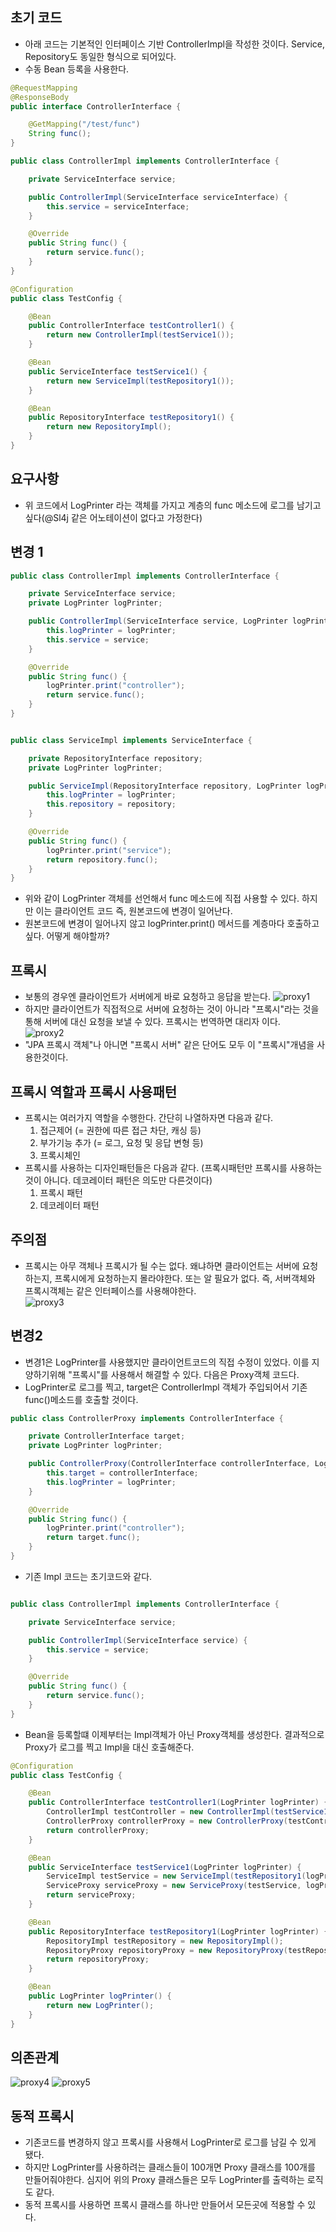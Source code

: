 ## 초기 코드
- 아래 코드는 기본적인 인터페이스 기반 ControllerImpl을 작성한 것이다. Service, Repository도 동일한 형식으로 되어있다.
- 수동 Bean 등록을 사용한다.
```java
@RequestMapping
@ResponseBody
public interface ControllerInterface {

    @GetMapping("/test/func")
    String func();
}
```
```java
public class ControllerImpl implements ControllerInterface {

    private ServiceInterface service;

    public ControllerImpl(ServiceInterface serviceInterface) {
        this.service = serviceInterface;
    }

    @Override
    public String func() {
        return service.func();
    }
}
```
```java
@Configuration
public class TestConfig {

    @Bean
    public ControllerInterface testController1() {
        return new ControllerImpl(testService1());
    }

    @Bean
    public ServiceInterface testService1() {
        return new ServiceImpl(testRepository1());
    }

    @Bean
    public RepositoryInterface testRepository1() {
        return new RepositoryImpl();
    }
}
```

## 요구사항
- 위 코드에서 LogPrinter 라는 객체를 가지고 계층의 func 메소드에 로그를 남기고 싶다(@Sl4j 같은 어노테이션이 없다고 가정한다)

## 변경 1
```java
public class ControllerImpl implements ControllerInterface {

    private ServiceInterface service;
    private LogPrinter logPrinter;

    public ControllerImpl(ServiceInterface service, LogPrinter logPrinter) {
        this.logPrinter = logPrinter;
        this.service = service;
    }

    @Override
    public String func() {
        logPrinter.print("controller");
        return service.func();
    }
}


public class ServiceImpl implements ServiceInterface {

    private RepositoryInterface repository;
    private LogPrinter logPrinter;

    public ServiceImpl(RepositoryInterface repository, LogPrinter logPrinter) {
        this.logPrinter = logPrinter;
        this.repository = repository;
    }

    @Override
    public String func() {
        logPrinter.print("service");
        return repository.func();
    }
}
```

- 위와 같이 LogPrinter 객체를 선언해서 func 메소드에 직접 사용할 수 있다. 하지만 이는 클라이언트 코드 즉, 원본코드에 변경이 일어난다. 
- 원본코드에 변경이 일어나지 않고 logPrinter.print() 메서드를 계층마다 호출하고 싶다. 어떻게 해야할까?

## 프록시
- 보통의 경우엔 클라이언트가 서버에게 바로 요청하고 응답을 받는다.
![proxy1](https://user-images.githubusercontent.com/22884224/230013153-dc65020b-7512-4bb1-9ba0-297021df90f8.png)
- 하지만 클라이언트가 직접적으로 서버에 요청하는 것이 아니라 "프록시"라는 것을 통해 서버에 대신 요청을 보낼 수 있다. 프록시는 번역하면 대리자 이다.   
![proxy2](https://user-images.githubusercontent.com/22884224/230013501-dbd1a3c7-7bb3-4bf9-bb02-a24069239898.png)
- "JPA 프록시 객체"나 아니면 "프록시 서버" 같은 단어도 모두 이 "프록시"개념을 사용한것이다.

## 프록시 역할과 프록시 사용패턴
- 프록시는 여러가지 역할을 수행한다. 간단히 나열하자면 다음과 같다.
    1. 접근제어 (= 권한에 따른 접근 차단, 캐싱 등)
    2. 부가기능 추가 (= 로그, 요청 및 응답 변형 등) 
    3. 프록시체인
- 프록시를 사용하는 디자인패턴들은 다음과 같다. (프록시패턴만 프록시를 사용하는 것이 아니다. 데코레이터 패턴은 의도만 다른것이다)
    1. 프록시 패턴 
    2. 데코레이터 패턴

## 주의점
- 프록시는 아무 객체나 프록시가 될 수는 없다. 왜냐하면 클라이언트는 서버에 요청하는지, 프록시에게 요청하는지 몰라야한다. 또는 알 필요가 없다. 즉, 서버객체와 프록시객체는 같은 인터페이스를 사용해야한다.   
 ![proxy3](https://user-images.githubusercontent.com/22884224/230015686-e56dcd91-c4ba-4405-bb9f-de74277a3bec.png)

## 변경2
- 변경1은 LogPrinter를 사용했지만 클라이언트코드의 직접 수정이 있었다. 이를 지양하기위해 "프록시"를 사용해서 해결할 수 있다. 다음은 Proxy객체 코드다.
- LogPrinter로 로그를 찍고, target은 ControllerImpl 객체가 주입되어서 기존 func()메소드를 호출할 것이다. 
```java
public class ControllerProxy implements ControllerInterface {

    private ControllerInterface target;
    private LogPrinter logPrinter;

    public ControllerProxy(ControllerInterface controllerInterface, LogPrinter logPrinter) {
        this.target = controllerInterface;
        this.logPrinter = logPrinter;
    }

    @Override
    public String func() {
        logPrinter.print("controller");
        return target.func();
    }
}
```
- 기존 Impl 코드는 초기코드와 같다.
```java

public class ControllerImpl implements ControllerInterface {

    private ServiceInterface service;

    public ControllerImpl(ServiceInterface service) {
        this.service = service;
    }

    @Override
    public String func() {
        return service.func();
    }
}
```
- Bean을 등록할떄 이제부터는 Impl객체가 아닌 Proxy객체를 생성한다. 결과적으로 Proxy가 로그를 찍고 Impl을 대신 호출해준다.
```java
@Configuration
public class TestConfig {

    @Bean
    public ControllerInterface testController1(LogPrinter logPrinter) {
        ControllerImpl testController = new ControllerImpl(testService1(logPrinter));
        ControllerProxy controllerProxy = new ControllerProxy(testController, logPrinter);
        return controllerProxy;
    }

    @Bean
    public ServiceInterface testService1(LogPrinter logPrinter) {
        ServiceImpl testService = new ServiceImpl(testRepository1(logPrinter));
        ServiceProxy serviceProxy = new ServiceProxy(testService, logPrinter);
        return serviceProxy;
    }

    @Bean
    public RepositoryInterface testRepository1(LogPrinter logPrinter) {
        RepositoryImpl testRepository = new RepositoryImpl();
        RepositoryProxy repositoryProxy = new RepositoryProxy(testRepository, logPrinter);
        return repositoryProxy;
    }

    @Bean
    public LogPrinter logPrinter() {
        return new LogPrinter();
    }
}
```
## 의존관계
![proxy4](https://user-images.githubusercontent.com/22884224/230032451-dae80a0f-2b6a-4899-90a7-a62bbab67aec.png)
![proxy5](https://user-images.githubusercontent.com/22884224/230032651-ed2c0c6c-cd86-4ed5-a6ee-17790a9fd302.png)

## 동적 프록시
- 기존코드를 변경하지 않고 프록시를 사용해서 LogPrinter로 로그를 남길 수 있게 됐다. 
- 하지만 LogPrinter를 사용하려는 클래스들이 100개면 Proxy 클래스를 100개를 만들어줘야한다. 심지어 위의 Proxy 클래스들은 모두 LogPrinter를 출력하는 로직도 같다.
- 동적 프록시를 사용하면 프록시 클래스를 하나만 만들어서 모든곳에 적용할 수 있다.   

